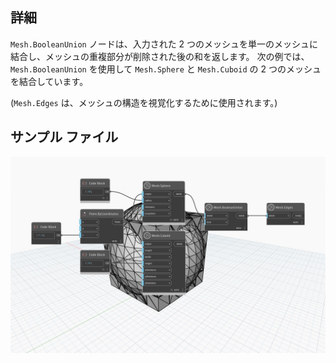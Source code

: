 ## 詳細
`Mesh.BooleanUnion` ノードは、入力された 2 つのメッシュを単一のメッシュに結合し、メッシュの重複部分が削除された後の和を返します。
次の例では、`Mesh.BooleanUnion` を使用して `Mesh.Sphere` と `Mesh.Cuboid` の 2 つのメッシュを結合しています。

(`Mesh.Edges` は、メッシュの構造を視覚化するために使用されます。)

## サンプル ファイル

![Example](./Autodesk.DesignScript.Geometry.Mesh.BooleanUnion_img.jpg)
